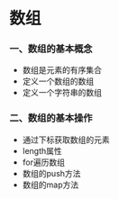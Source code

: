 # 数组

### 一、数组的基本概念

* 数组是元素的有序集合
* 定义一个数组的数组
* 定义一个字符串的数组

### 二、数组的基本操作

* 通过下标获取数组的元素
* length属性
* for遍历数组
* 数组的push方法
* 数组的map方法

